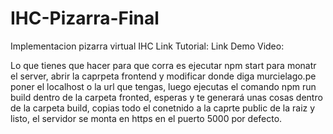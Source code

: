 # IHC-Pizarra-Final
Implementacion pizarra virtual IHC
Link Tutorial:
Link Demo Video:

Lo que tienes que hacer para que corra es ejecutar npm start para monatr el server, abrir la caprpeta frontend y modificar donde diga murcielago.pe poner el localhost o la url que tengas, luego ejecutas el comando npm run build dentro de la carpeta fronted, esperas y te generará unas cosas dentro de la carpeta build, copias todo el conetnido a la caprte public de la raiz y listo, el servidor se monta en https en el puerto 5000 por defecto.
